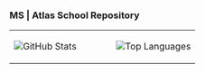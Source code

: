 ### MS | Atlas School Repository
<table>
  <tr>
    <td valign="top" width="55%">

![GitHub Stats](https://github-readme-stats.vercel.app/api?username=MS-Atlas-Student-Work&show_icons=true&count_private=false&hide_border=true&include_orgs=true)

</td>
<td valign="top" width="45%">

![Top Languages](https://github-readme-stats.vercel.app/api/top-langs/?username=MS-Atlas-Student-Work&hide_border=true&layout=donut&hide=perl,c,c%23,c%2B%2B,tcl,makefile,m4&langs_count=6&hide_title=true)

</td>
</tr>
</table>
